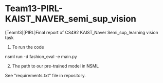 # Team13-PIRL-KAIST_NAVER_semi_sup_vision
[Team13][PIRL]Final report of CS492 KAIST_Naver Semi_sup_learning vision task

1) To run the code

nsml run -d fashion_eval -e main.py 

2) The path to our pre-trained model in NSML 

See "requirements.txt" file in repository.
